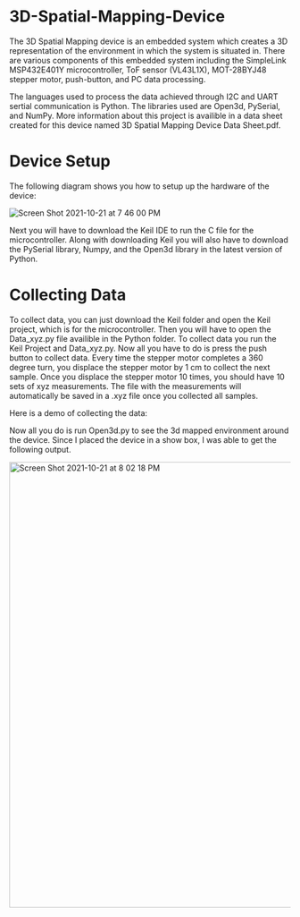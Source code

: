 # 3D-Spatial-Mapping-Device

The 3D Spatial Mapping device is an embedded system which creates a 3D representation of the environment in which the system is situated in. There are various components of this embedded system including the SimpleLink MSP432E401Y microcontroller, ToF sensor (VL43L1X), MOT-28BYJ48 stepper motor, push-button, and PC data processing.

The languages used to process the data achieved through I2C and UART sertial communication is Python. The libraries used are Open3d, PySerial, and NumPy. More information about this project is availible in a data sheet created for this device named 3D Spatial Mapping Device Data Sheet.pdf. 

# Device Setup 

The following diagram shows you how to setup up the hardware of the device: 

![Screen Shot 2021-10-21 at 7 46 00 PM](https://user-images.githubusercontent.com/70975819/138372056-01fb7924-d06f-4524-9130-4a4a71deaf92.png)

Next you will have to download the Keil IDE to run the C file for the microcontroller. Along with downloading Keil you will also have to download the PySerial library, Numpy, and the Open3d library in the latest version of Python. 


# Collecting Data

To collect data, you can just download the Keil folder and open the Keil project, which is for the microcontroller. Then you will have to open the Data_xyz.py file availible in the Python folder. To collect data you run the Keil Project and Data_xyz.py. Now all you have to do is press the push button to collect data. Every time the stepper motor completes a 360 degree turn, you displace the stepper motor by 1 cm to collect the next sample. Once you displace the stepper motor 10 times, you should have 10 sets of xyz measurements. The file with the measurements will automatically be saved in a .xyz file once you collected all samples. 

Here is a demo of collecting the data: 


Now all you do is run Open3d.py to see the 3d mapped environment around the device. Since I placed the device in a show box, I was able to get the following output. 

<img width="797" alt="Screen Shot 2021-10-21 at 8 02 18 PM" src="https://user-images.githubusercontent.com/70975819/138372874-0568828b-5645-4060-9067-b779c5098113.png">


